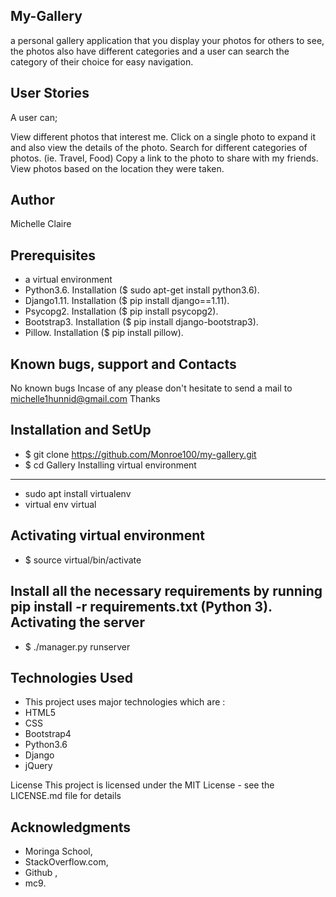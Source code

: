 My-Gallery
----
a personal gallery application that you display your photos for others to see, the photos also have different categories and a user can search the category of their choice for easy navigation.

User Stories
----
A user can;

View different photos that interest me.
Click on a single photo to expand it and also view the details of the photo.
Search for different categories of photos. (ie. Travel, Food)
Copy a link to the photo to share with my friends.
View photos based on the location they were taken.

Author
---
Michelle Claire

Prerequisites
----
* a virtual environment
* Python3.6. Installation ($ sudo apt-get install python3.6).
* Django1.11. Installation ($ pip install django==1.11).
* Psycopg2. Installation ($ pip install psycopg2).
* Bootstrap3. Installation ($ pip install django-bootstrap3).
* Pillow. Installation ($ pip install pillow).


Known bugs, support and Contacts
----
No known bugs
Incase of any please don't hesitate to send a mail to michelle1hunnid@gmail.com Thanks

Installation and SetUp
----

* $ git clone https://github.com/Monroe100/my-gallery.git
* $ cd Gallery
Installing virtual environment
---
* sudo apt install virtualenv
* virtual env virtual

Activating virtual environment
---
* $ source virtual/bin/activate 

Install all the necessary requirements by running pip install -r requirements.txt (Python 3).
Activating the server
----
* $ ./manager.py runserver


Technologies Used
----
* This project uses major technologies which are :
* HTML5
* CSS
* Bootstrap4
* Python3.6
* Django
* jQuery

License
This project is licensed under the MIT License - see the LICENSE.md file for details

Acknowledgments
----
* Moringa School, 
* StackOverflow.com, 
* Github ,
* mc9.
